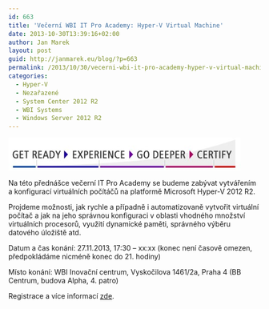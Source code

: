 ```yaml
---
id: 663
title: 'Večerní WBI IT Pro Academy: Hyper-V Virtual Machine'
date: 2013-10-30T13:39:16+02:00
author: Jan Marek
layout: post
guid: http://janmarek.eu/blog/?p=663
permalink: /2013/10/30/vecerni-wbi-it-pro-academy-hyper-v-virtual-machine/
categories:
  - Hyper-V
  - Nezařazené
  - System Center 2012 R2
  - WBI Systems
  - Windows Server 2012 R2
---
```

[<img class="aligncenter size-full wp-image-660" alt="MSITProAcademy" src="/wp-content/uploads/2013/10/MSITProAcademy.jpg" width="464" height="65" />](/wp-content/uploads/2013/10/MSITProAcademy.jpg)

Na této přednášce večerní IT Pro Academy se budeme zabývat vytvářením a konfigurací virtuálních počítáčů na platformě Microsoft Hyper-V 2012 R2.

Projdeme možnosti, jak rychle a případně i automatizovaně vytvořit virtuální počítač a jak na jeho správnou konfiguraci v oblasti vhodného množství virtuálních procesorů, využití dynamické paměti, správného výběru datového úložiště atd.

Datum a čas konání: 27.11.2013, 17:30 &#8211; xx:xx (konec není časově omezen, předpokládáme nicméně konec do 21. hodiny)

Místo konání: WBI Inovační centrum, Vyskočilova 1461/2a, Praha 4 (BB Centrum, budova Alpha, 4. patro)

Registrace a více informací <a title="WBI IT Pro Academy 2013 - 001: Hyper-V Virtual Machine" href="http://learning.wbi.cz/kurzy/113-30-hyperv-virtual-machine.aspx" target="_blank">zde</a>.
